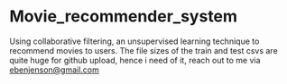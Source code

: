 # Movie_recommender_system
 Using collaborative filtering, an unsupervised learning technique to recommend movies to users.
 The file sizes of the train and test csvs are quite huge for github upload, hence i need of it, reach out to me via ebenjenson@gmail.com
